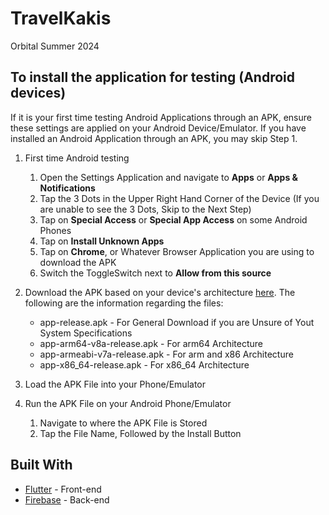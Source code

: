 # TravelKakis
Orbital Summer 2024

## To install the application for testing (Android devices)

If it is your first time testing Android Applications through an APK, ensure these settings are applied on your Android Device/Emulator. If you have installed an Android Application through an APK, you may skip Step 1.

1. First time Android testing
    1. Open the Settings Application and navigate to **Apps** or **Apps & Notifications**
    2. Tap the 3 Dots in the Upper Right Hand Corner of the Device (If you are unable to see the 3 Dots, Skip to the Next Step)
    3. Tap on **Special Access** or **Special App Access** on some Android Phones
    4. Tap on **Install Unknown Apps**
    5. Tap on **Chrome**, or Whatever Browser Application you are using to download the APK
    6. Switch the ToggleSwitch next to **Allow from this source**


2. Download the APK based on your device's architecture [here](https://github.com/JuhromeAlexander/TravelKakis/tree/main/build/app/outputs/flutter-apk). The following are the information regarding the files:
    - app-release.apk - For General Download if you are Unsure of Yout System Specifications
    - app-arm64-v8a-release.apk - For arm64 Architecture
    - app-armeabi-v7a-release.apk - For arm and x86 Architecture
    - app-x86_64-release.apk - For x86_64 Architecture

3. Load the APK File into your Phone/Emulator

4. Run the APK File on your Android Phone/Emulator
    1. Navigate to where the APK File is Stored
    2. Tap the File Name, Followed by the Install Button

## Built With

* [Flutter](https://flutter.dev/) - Front-end
* [Firebase](https://firebase.google.com/) - Back-end
